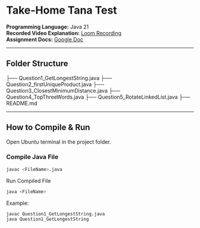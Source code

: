 # Take-Home Tana Test

**Programming Language:** Java 21  
**Recorded Video Explanation:** [Loom Recording](https://www.loom.com/share/ac9096e44f7d443aa46a931d6f649b13)  
**Assignment Docs:** [Google Doc](https://docs.google.com/document/d/1dYrBup4ZN_bV6ACE9oWeHBx1ZHxisY4OvM_hNRfX99I/edit?tab=t.0)  

---

## Folder Structure
├── Question1_GetLongestString.java
├── Question2_firstUniqueProduct.java
├── Question3_ClosestMinimumDistance.java
├── Question4_TopThreeWords.java
├── Question5_RotateLinkedList.java
├── README.md



---

## How to Compile & Run

Open Ubuntu terminal in the project folder.

### Compile Java File
```bash
javac <FileName>.java
```

Run Compiled File
```bash
java <FileName>
```

Example:

```bash
javac Question1_GetLongestString.java
java Question1_GetLongestString
```